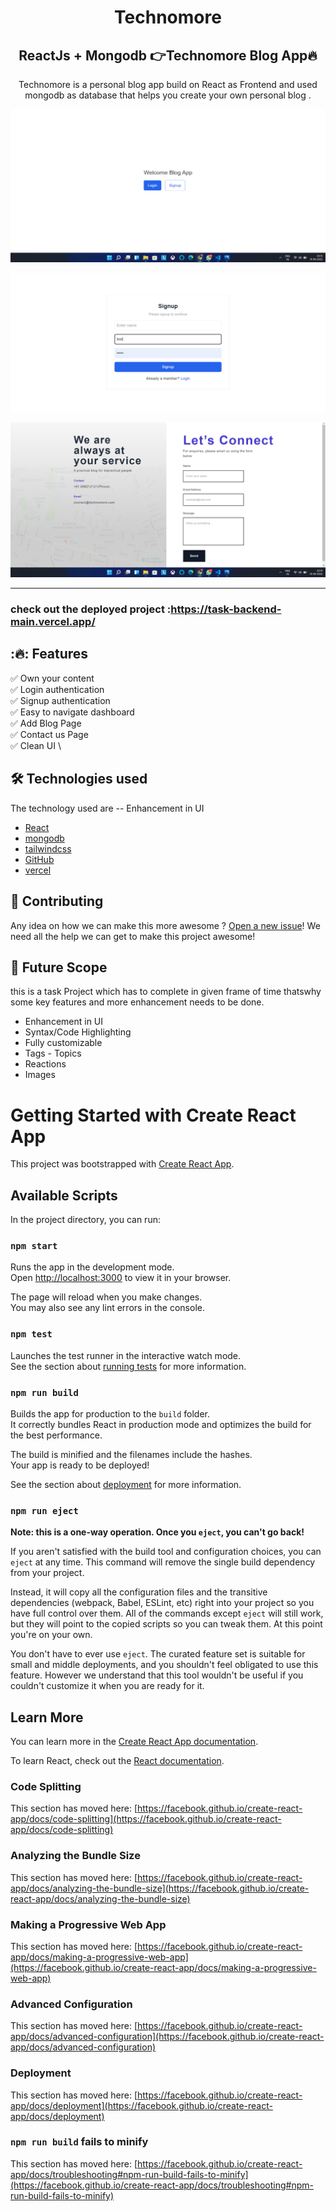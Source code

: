 <h1 align="center">
Technomore
</h1>

<h2 align="center">
  ReactJs + Mongodb 👉Technomore Blog App🔥 
</h2>

<p align="center">
 Technomore is a personal blog app build on React as Frontend and used mongodb as database that helps you create your own personal blog .  
</p>
<p align="center"> 
  <kbd>
<img src="ss/1.png"></img>
  </kbd>
</p>


<p align="center"> 
  <kbd>
<img src="ss/2.png"></img>
  </kbd>
</p>



<p align="center"> 
  <kbd>
<img src="ss/4.png"></img>
  </kbd>
</p>


<hr/>

### check out the deployed project :https://task-backend-main.vercel.app/

## :🔥: Features

:white_check_mark: Own your content \
:white_check_mark: Login authentication \
:white_check_mark: Signup authentication \
:white_check_mark: Easy to navigate dashboard \
:white_check_mark: Add Blog Page  \
:white_check_mark: Contact us Page \
:white_check_mark: Clean UI \

## 🛠️ Technologies used 
The technology used are
-- Enhancement in UI
- [React](https://reactjs.org/)
- [mongodb](https://graphql.org/) 
- [tailwindcss](https://v2.tailwindcss.com/docs)
- [GitHub](https://github.com)
- [vercel](https://vercel.com)

## 🤝 Contributing

Any idea on how we can make this more awesome ? [Open a new issue](https://github.com/saniyajain30/issues)!  We need all the help we can get to make this project awesome!

## 🎯 Future Scope

this is a task Project which has to complete in given frame of time thatswhy some key features and more enhancement needs to be done. 

* Enhancement in UI
* Syntax/Code Highlighting 
* Fully customizable
* Tags - Topics 
* Reactions
* Images
# Getting Started with Create React App

This project was bootstrapped with [Create React App](https://github.com/facebook/create-react-app).

## Available Scripts

In the project directory, you can run:

### `npm start`

Runs the app in the development mode.\
Open [http://localhost:3000](http://localhost:3000) to view it in your browser.

The page will reload when you make changes.\
You may also see any lint errors in the console.

### `npm test`

Launches the test runner in the interactive watch mode.\
See the section about [running tests](https://facebook.github.io/create-react-app/docs/running-tests) for more information.

### `npm run build`

Builds the app for production to the `build` folder.\
It correctly bundles React in production mode and optimizes the build for the best performance.

The build is minified and the filenames include the hashes.\
Your app is ready to be deployed!

See the section about [deployment](https://facebook.github.io/create-react-app/docs/deployment) for more information.

### `npm run eject`

**Note: this is a one-way operation. Once you `eject`, you can't go back!**

If you aren't satisfied with the build tool and configuration choices, you can `eject` at any time. This command will remove the single build dependency from your project.

Instead, it will copy all the configuration files and the transitive dependencies (webpack, Babel, ESLint, etc) right into your project so you have full control over them. All of the commands except `eject` will still work, but they will point to the copied scripts so you can tweak them. At this point you're on your own.

You don't have to ever use `eject`. The curated feature set is suitable for small and middle deployments, and you shouldn't feel obligated to use this feature. However we understand that this tool wouldn't be useful if you couldn't customize it when you are ready for it.

## Learn More

You can learn more in the [Create React App documentation](https://facebook.github.io/create-react-app/docs/getting-started).

To learn React, check out the [React documentation](https://reactjs.org/).

### Code Splitting

This section has moved here: [https://facebook.github.io/create-react-app/docs/code-splitting](https://facebook.github.io/create-react-app/docs/code-splitting)

### Analyzing the Bundle Size

This section has moved here: [https://facebook.github.io/create-react-app/docs/analyzing-the-bundle-size](https://facebook.github.io/create-react-app/docs/analyzing-the-bundle-size)

### Making a Progressive Web App

This section has moved here: [https://facebook.github.io/create-react-app/docs/making-a-progressive-web-app](https://facebook.github.io/create-react-app/docs/making-a-progressive-web-app)

### Advanced Configuration

This section has moved here: [https://facebook.github.io/create-react-app/docs/advanced-configuration](https://facebook.github.io/create-react-app/docs/advanced-configuration)

### Deployment

This section has moved here: [https://facebook.github.io/create-react-app/docs/deployment](https://facebook.github.io/create-react-app/docs/deployment)

### `npm run build` fails to minify

This section has moved here: [https://facebook.github.io/create-react-app/docs/troubleshooting#npm-run-build-fails-to-minify](https://facebook.github.io/create-react-app/docs/troubleshooting#npm-run-build-fails-to-minify)
